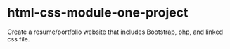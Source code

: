 # html-css-module-one-project

Create a resume/portfolio website that includes Bootstrap, php, and linked css file.
